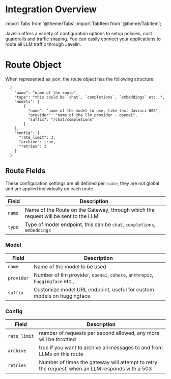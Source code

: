# Integration Overview
import Tabs from '@theme/Tabs';
import TabItem from '@theme/TabItem';

Javelin offers a variety of configuration options to setup policies, cost guardrails and traffic shaping. You can easily connect your applications to route all LLM traffic through Javelin. 

# Route Object
When represented as json, the route object has the following structure:
```shell
  {
    "name": "name of the route",
    "type": "this could be `chat`, `completions`, `embeddings` etc.,",
    "models": [ 
        {
          "name": "name of the model to use, like text-davinci-003",
          "provider": "name of the llm provider - openai",
          "suffix": "/chat/completions"
        } 
    ],
    "config": {
      "rate_limit": 3,
      "archive": true,
      "retries": 3
    }
  }
  ```

## Route Fields
These configuration settings are all defined per `route`, they are not global and are applied individually on each route. 

| Field | Description | 
| --------------- | --------------- | 
| `name`    | Name of the Route on the Gateway, through which the request will be sent to the LLM    | 
| `type`    | Type of model endpoint, this can be `chat`, `completions`, `embeddings` | 

### Model 
| Field | Description | 
| --------------- | --------------- | 
| `name`     | Name of the model to be used | 
| `provider` | Number of llm provider, `openai`, `cohere`, `anthropic`, `huggingface` etc., | 
| `suffix`   | Customize model URL endpoint, useful for custom models on huggingface| 

### Config
| Field | Description | 
| --------------- | --------------- | 
| `rate_limit` | number of requests per second allowed, any more will be throttled | 
| `archive`    | true if you want to archive all messages to and from LLMs on this route | 
| `retries`    | Number of times the gateway will attempt to retry the request, when an LLM responds with a 503 | 


